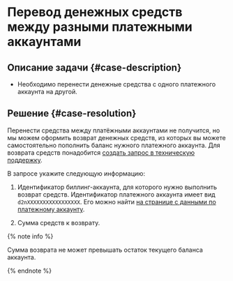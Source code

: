 # Перевод денежных средств между разными платежными аккаунтами


## Описание задачи {#case-description}

* Необходимо перенести денежные средства с одного платежного аккаунта на другой.

## Решение {#case-resolution}

Перенести средства между платёжными аккаунтами не получится, но мы можем оформить возврат денежных средств, из которых вы можете самостоятельно пополнить баланс нужного платежного аккаунта.
Для возврата средств понадобится [создать запрос в техническую поддержку](https://console.cloud.yandex.ru/support?section=contact).

В запросе укажите следующую информацию:

1. Идентификатор биллинг-аккаунта, для которого нужно выполнить возврат средств.
Идентификатор платежного аккаунта имеет вид `d2nXXXXXXXXXXXXXXXXX`.
Его можно найти [на странице с данными по платежному аккаунту](https://console.cloud.yandex.ru/billing/accounts).

2. Сумма средств к возврату.

{% note info %}

Сумма возврата не может превышать остаток текущего баланса аккаунта.

{% endnote %}
